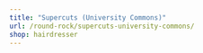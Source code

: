 ```yaml
---
title: "Supercuts (University Commons)"
url: /round-rock/supercuts-university-commons/
shop: hairdresser
---
```

